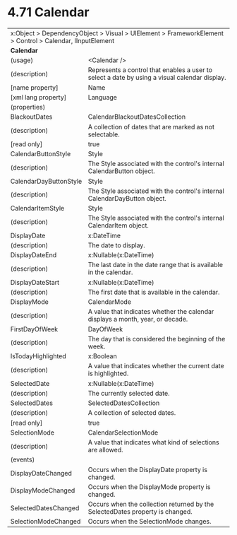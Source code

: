 <html dir="LTR" xmlns:mshelp="http://msdn.microsoft.com/mshelp" xmlns:ddue="http://ddue.schemas.microsoft.com/authoring/2003/5" xmlns:xlink="http://www.w3.org/1999/xlink" xmlns:tool="http://www.microsoft.com/tooltip">

<body>
 <input type="hidden" id="userDataCache" class="userDataStyle">
 <input type="hidden" id="hiddenScrollOffset">
 <img id="dropDownImage" style="display:none; height:0; width:0;" src="../local/drpdown.gif">
 <img id="dropDownHoverImage" style="display:none; height:0; width:0;" src="../local/drpdown_orange.gif">
 <img id="collapseImage" style="display:none; height:0; width:0;" src="../local/collapse.gif">
 <img id="expandImage" style="display:none; height:0; width:0;" src="../local/exp.gif">
 <img id="collapseAllImage" style="display:none; height:0; width:0;" src="../local/collall.gif">
 <img id="expandAllImage" style="display:none; height:0; width:0;" src="../local/expall.gif">
 <img id="copyImage" style="display:none; height:0; width:0;" src="../local/copycode.gif">
 <img id="copyHoverImage" style="display:none; height:0; width:0;" src="../local/copycodeHighlight.gif">
 <div id="header"><h1 class="heading">4.71 Calendar</h1></div>

 <div id="mainSection">
 <div id="mainBody">
 <div id="allHistory" class="saveHistory" onsave="saveAll()" onload="loadAll()"></div>
 <p xmlns:wsd="http://wsdev.schemas.microsoft.com/authoring/2008/2" xmlns:msxsl="urn:schemas-microsoft-com:xslt" xmlns:script="urn:script" xmlns:build="urn:build">
 </p>
 <div id="sectionSection0" class="section" name="collapseableSection">
 <content xmlns="http://ddue.schemas.microsoft.com/authoring/2003/5" xmlns:wsd="http://wsdev.schemas.microsoft.com/authoring/2008/2" xmlns:msxsl="urn:schemas-microsoft-com:xslt" xmlns:script="urn:script" xmlns:build="urn:build">
 </content>
 </div>
 <div id="sectionSection1" class="section" name="collapseableSection">
 <content xmlns="http://ddue.schemas.microsoft.com/authoring/2003/5" xmlns:wsd="http://wsdev.schemas.microsoft.com/authoring/2008/2" xmlns:msxsl="urn:schemas-microsoft-com:xslt" xmlns:script="urn:script" xmlns:build="urn:build">
 <table class="ProtocolAuthoredTable" xmlns="">
 <tr><td colspan="2">
<mshelp:link keywords="86913f34-aa06-4c94-9f09-83936a822fd8" tabindex="0">x:Object</mshelp:link> &gt; <mshelp:link keywords="22a604a1-b593-4464-91e4-488285506428" tabindex="0">DependencyObject</mshelp:link> &gt; <mshelp:link keywords="d3c6fb79-d082-4257-aa16-84c18cbf6051" tabindex="0">Visual</mshelp:link> &gt; <mshelp:link keywords="ce2d5941-a755-4517-b5ac-e99658cd1dd1" tabindex="0">UIElement</mshelp:link> &gt; <mshelp:link keywords="07f9afc2-9f13-4a2a-871b-ac7caef0660d" tabindex="0">FrameworkElement</mshelp:link> &gt; <mshelp:link keywords="f9528c9b-edc4-4e4e-8947-e16edb07c1d6" tabindex="0">Control</mshelp:link> &gt; <mshelp:link keywords="da76b19d-399d-408a-9b8b-3bbb41d2687a" tabindex="0">Calendar</mshelp:link>, <mshelp:link keywords="fb286ef6-72e1-445b-8b74-effc6b5e1777" tabindex="0">IInputElement</mshelp:link> </td>
 </tr>
 <tr><td colspan="2">
 <b>
Calendar </b>
 </td>
 </tr>
 <tr><td><div class="indent0">(usage)</div></td>
 <td>&lt;Calendar /&gt; </td>
 </tr>
 <tr><td><div class="indent0">(description)</div></td>
 <td>Represents a control that enables a user to select a date by using a visual calendar display. </td>
 </tr>
 <tr><td><div class="indent0">[name property]</div></td>
 <td><mshelp:link keywords="07f9afc2-9f13-4a2a-871b-ac7caef0660d" tabindex="0">Name</mshelp:link> </td>
 </tr>
 <tr><td><div class="indent0">[xml lang property]</div></td>
 <td><mshelp:link keywords="07f9afc2-9f13-4a2a-871b-ac7caef0660d" tabindex="0">Language</mshelp:link> </td>
 </tr>
 <tr><td><div class="indent0">(properties)</div></td>
 <td> </td>
 </tr>
 <tr><td><div class="indent2">BlackoutDates</div></td>
 <td><mshelp:link keywords="a83f575d-2cf7-435d-935e-f64953d7846f" tabindex="0">CalendarBlackoutDatesCollection</mshelp:link> </td>
 </tr>
 <tr><td><div class="indent4">(description)</div></td>
 <td>A collection of dates that are marked as not selectable. </td>
 </tr>
 <tr><td><div class="indent4">[read only]</div></td>
 <td>true </td>
 </tr>
 <tr><td><div class="indent2">CalendarButtonStyle</div></td>
 <td><mshelp:link keywords="474ac96a-e49a-4316-9ea8-7c05ffc4bf9e" tabindex="0">Style</mshelp:link> </td>
 </tr>
 <tr><td><div class="indent4">(description)</div></td>
 <td>The Style associated with the control's internal CalendarButton object. </td>
 </tr>
 <tr><td><div class="indent2">CalendarDayButtonStyle</div></td>
 <td><mshelp:link keywords="474ac96a-e49a-4316-9ea8-7c05ffc4bf9e" tabindex="0">Style</mshelp:link> </td>
 </tr>
 <tr><td><div class="indent4">(description)</div></td>
 <td>The Style associated with the control's internal CalendarDayButton object. </td>
 </tr>
 <tr><td><div class="indent2">CalendarItemStyle</div></td>
 <td><mshelp:link keywords="474ac96a-e49a-4316-9ea8-7c05ffc4bf9e" tabindex="0">Style</mshelp:link> </td>
 </tr>
 <tr><td><div class="indent4">(description)</div></td>
 <td>The Style associated with the control's internal CalendarItem object. </td>
 </tr>
 <tr><td><div class="indent2">DisplayDate</div></td>
 <td><mshelp:link keywords="04863bd7-3e7c-49ec-b48a-82a6f2be343e" tabindex="0">x:DateTime</mshelp:link> </td>
 </tr>
 <tr><td><div class="indent4">(description)</div></td>
 <td>The date to display. </td>
 </tr>
 <tr><td><div class="indent2">DisplayDateEnd</div></td>
 <td><mshelp:link keywords="a70e74f7-3de9-4ac0-9b2d-5c177c9b0aa5" tabindex="0">x:Nullable</mshelp:link>(<mshelp:link keywords="04863bd7-3e7c-49ec-b48a-82a6f2be343e" tabindex="0">x:DateTime</mshelp:link>) </td>
 </tr>
 <tr><td><div class="indent4">(description)</div></td>
 <td>The last date in the date range that is available in the calendar. </td>
 </tr>
 <tr><td><div class="indent2">DisplayDateStart</div></td>
 <td><mshelp:link keywords="a70e74f7-3de9-4ac0-9b2d-5c177c9b0aa5" tabindex="0">x:Nullable</mshelp:link>(<mshelp:link keywords="04863bd7-3e7c-49ec-b48a-82a6f2be343e" tabindex="0">x:DateTime</mshelp:link>) </td>
 </tr>
 <tr><td><div class="indent4">(description)</div></td>
 <td>The first date that is available in the calendar. </td>
 </tr>
 <tr><td><div class="indent2">DisplayMode</div></td>
 <td><mshelp:link keywords="4b846823-5aff-4c76-889e-509fa70bc97e" tabindex="0">CalendarMode</mshelp:link> </td>
 </tr>
 <tr><td><div class="indent4">(description)</div></td>
 <td>A value that indicates whether the calendar displays a month, year, or decade. </td>
 </tr>
 <tr><td><div class="indent2">FirstDayOfWeek</div></td>
 <td><mshelp:link keywords="262515c1-b3b9-4453-8d16-f465422c5f9f" tabindex="0">DayOfWeek</mshelp:link> </td>
 </tr>
 <tr><td><div class="indent4">(description)</div></td>
 <td>The day that is considered the beginning of the week. </td>
 </tr>
 <tr><td><div class="indent2">IsTodayHighlighted</div></td>
 <td><mshelp:link keywords="c179f5e8-f1d2-4665-a360-ea494307b744" tabindex="0">x:Boolean</mshelp:link> </td>
 </tr>
 <tr><td><div class="indent4">(description)</div></td>
 <td>A value that indicates whether the current date is highlighted. </td>
 </tr>
 <tr><td><div class="indent2">SelectedDate</div></td>
 <td><mshelp:link keywords="a70e74f7-3de9-4ac0-9b2d-5c177c9b0aa5" tabindex="0">x:Nullable</mshelp:link>(<mshelp:link keywords="04863bd7-3e7c-49ec-b48a-82a6f2be343e" tabindex="0">x:DateTime</mshelp:link>) </td>
 </tr>
 <tr><td><div class="indent4">(description)</div></td>
 <td>The currently selected date. </td>
 </tr>
 <tr><td><div class="indent2">SelectedDates</div></td>
 <td><mshelp:link keywords="79bb5e96-bd05-475f-8f0d-8f0c5bc20239" tabindex="0">SelectedDatesCollection</mshelp:link> </td>
 </tr>
 <tr><td><div class="indent4">(description)</div></td>
 <td>A collection of selected dates. </td>
 </tr>
 <tr><td><div class="indent4">[read only]</div></td>
 <td>true </td>
 </tr>
 <tr><td><div class="indent2">SelectionMode</div></td>
 <td><mshelp:link keywords="6c956226-9b2c-493f-8ae9-d5f401634fb2" tabindex="0">CalendarSelectionMode</mshelp:link> </td>
 </tr>
 <tr><td><div class="indent4">(description)</div></td>
 <td>A value that indicates what kind of selections are allowed. </td>
 </tr>
 <tr><td><div class="indent0">(events)</div></td>
 <td> </td>
 </tr>
 <tr><td><div class="indent2">DisplayDateChanged</div></td>
 <td>Occurs when the DisplayDate property is changed. </td>
 </tr>
 <tr><td><div class="indent2">DisplayModeChanged</div></td>
 <td>Occurs when the DisplayMode property is changed. </td>
 </tr>
 <tr><td><div class="indent2">SelectedDatesChanged</div></td>
 <td>Occurs when the collection returned by the SelectedDates property is changed. </td>
 </tr>
 <tr><td><div class="indent2">SelectionModeChanged</div></td>
 <td>Occurs when the SelectionMode changes. </td>
 </tr>
</table>
 </content>
 </div>
 <!--[if gte IE 5]>
 <tool:tip element="languageFilterToolTip" avoidmouse="false"/>
 <![endif]-->
 </div>
 <a name="feedback"></a><span></span>
 </div>
</body></html>
